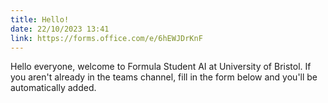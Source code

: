 ```yaml
---
title: Hello!
date: 22/10/2023 13:41
link: https://forms.office.com/e/6hEWJDrKnF
---
```

Hello everyone, welcome to Formula Student AI at University of Bristol. If you aren't already in the teams channel, fill in the form below and you'll be automatically added.
